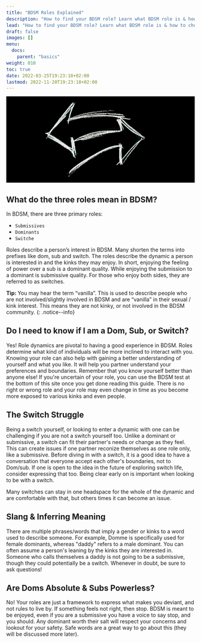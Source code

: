 ```yaml
---
title: "BDSM Roles Explained"
description: "How to find your BDSM role? Learn what BDSM role is & how to choose your role that fits best for you to help you make the right connections."
lead: "How to find your BDSM role? Learn what BDSM role is & how to choose your role that fits best for you to help you make the right connections."
draft: false
images: []
menu:
  docs:
    parent: "basics"
weight: 010
toc: true
date: 2022-03-25T19:23:18+02:00
lastmod: 2022-11-20T19:23:18+02:00
---
```


![Image](arrow-2085192_960_720.jpg)

## What do the three roles mean in BDSM?

In BDSM, there are three primary roles:

- `Submissives`
- `Dominants`
- `Switche`

Roles describe a person’s interest in BDSM. Many shorten the terms into prefixes like dom, sub and switch. The roles describe the dynamic a person is interested in and the kinks they may enjoy. In short, enjoying the feeling of power over a sub is a dominant quality. While enjoying the submission to a dominant is submissive quality. For those who enjoy both sides, they are referred to as switches.

**Tip:** You may hear the term “vanilla”. This is used to describe people who are not involved/slightly involved in BDSM and are “vanilla” in their sexual / kink interest. This means they are not kinky, or not involved in the BDSM community.
{: .notice--info}

## Do I need to know if I am a Dom, Sub, or Switch?

Yes! Role dynamics are pivotal to having a good experience in BDSM. Roles determine what kind of individuals will be more inclined to interact with you. Knowing your role can also help with gaining a better understanding of yourself and what you like. It will help you partner understand your preferences and boundaries. Remember that you know yourself better than anyone else!
If you're uncertain of your role, you can use the BDSM test at the bottom of this site once you get done reading this guide. There is no right or wrong role and your role may even change in time as you become more exposed to various kinks and even people.

## The Switch Struggle

Being a switch yourself, or looking to enter a dynamic with one can be challenging if you are not a switch yourself too. Unlike a dominant or submissive, a switch can fit their partner's needs or change as they feel. This can create issues if one partner reconize themselves as one role only, like a submissive. Before diving in with a switch, it is a good idea to have a conversation that everyone accept each other's boundaries, not to Dom/sub. If one is open to the idea in the future of exploring switch life, consider expressing that too. Being clear early on is important when looking to be with a switch.

Many switches can stay in one headspace for the whole of the dynamic and are comfortable with that, but others times it can become an issue.

## Slang & Inferring Meaning

There are multiple phrases/words that imply a gender or kinks to a word used to describe someone. For example, Domme is specifically used for female dominants, whereas "daddy" refers to a male dominant. You can often assume a person's leaning by the kinks they are interested in. Someone who calls themselves a daddy is not going to be a submissive, though they could potentially be a switch. Whenever in doubt, be sure to ask questions!

## Are Doms Absolute & Subs Powerless?

No! Your roles are just a framework to express what makes you deviant, and not rules to live by. If something feels not right, then stop. BDSM is meant to be enjoyed, even if you are a submissive you have a voice to say stop, and you should. Any dominant worth their salt will respect your concerns and lookout for your safety. Safe words are a great way to go about this (they will be discussed more later).
